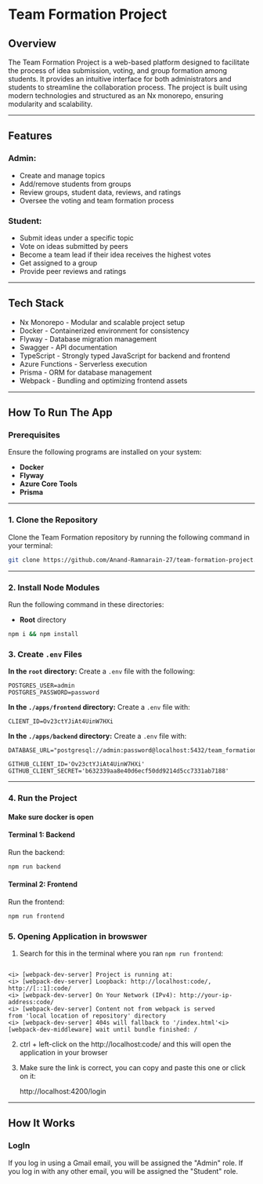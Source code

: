 # Team Formation Project

## Overview

The Team Formation Project is a web-based platform designed to facilitate the process of idea submission, voting, and group formation among students. It provides an intuitive interface for both administrators and students to streamline the collaboration process. The project is built using modern technologies and structured as an Nx monorepo, ensuring modularity and scalability.

---

## Features

### Admin:

- Create and manage topics
- Add/remove students from groups
- Review groups, student data, reviews, and ratings
- Oversee the voting and team formation process

### Student:

- Submit ideas under a specific topic
- Vote on ideas submitted by peers
- Become a team lead if their idea receives the highest votes
- Get assigned to a group
- Provide peer reviews and ratings

---

## Tech Stack

- Nx Monorepo - Modular and scalable project setup
- Docker - Containerized environment for consistency
- Flyway - Database migration management
- Swagger - API documentation
- TypeScript - Strongly typed JavaScript for backend and frontend
- Azure Functions - Serverless execution
- Prisma - ORM for database management
- Webpack - Bundling and optimizing frontend assets

---

## How To Run The App

### Prerequisites

Ensure the following programs are installed on your system:

- **Docker**
- **Flyway**
- **Azure Core Tools**
- **Prisma**

---
### 1. Clone the Repository

Clone the Team Formation repository by running the following command in your terminal:

```bash
git clone https://github.com/Anand-Ramnarain-27/team-formation-project.git
```

---

### 2. Install Node Modules

Run the following command in these directories:

- **Root** directory

```bash
npm i && npm install
```

### 3. Create `.env` Files

**In the `root` directory:**
Create a `.env` file with the following:
```env
POSTGRES_USER=admin
POSTGRES_PASSWORD=password
```

**In the `./apps/frontend` directory:**
Create a `.env` file with:

```env
CLIENT_ID=Ov23ctYJiAt4UinW7HXi
```

**In the `./apps/backend` directory:**
Create a `.env` file with:

```env
DATABASE_URL="postgresql://admin:password@localhost:5432/team_formation"

GITHUB_CLIENT_ID='Ov23ctYJiAt4UinW7HXi'
GITHUB_CLIENT_SECRET='b632339aa8e40d6ecf50dd9214d5cc7331ab7188'
```

---

### 4. Run the Project

#### Make sure docker is open

#### Terminal 1: Backend

Run the backend:

   ```bash
   npm run backend
   ```
#### Terminal 2: Frontend

Run the frontend:

```bash
npm run frontend
```

### 5. Opening Application in browswer
1. Search for this in the terminal where you ran `npm run frontend`:
```

<i> [webpack-dev-server] Project is running at:
<i> [webpack-dev-server] Loopback: http://localhost:code/, http://[::1]:code/
<i> [webpack-dev-server] On Your Network (IPv4): http://your-ip-address:code/
<i> [webpack-dev-server] Content not from webpack is served 
from 'local location of repository' directory
<i> [webpack-dev-server] 404s will fallback to '/index.html'<i> [webpack-dev-middleware] wait until bundle finished: /
```
2. ctrl + left-click on the http://localhost:code/ and this will open the application in your browser
3. Make sure the link is correct, you can copy and paste this one or click on it:

   http://localhost:4200/login
---

## How It Works

### LogIn

If you log in using a Gmail email, you will be assigned the "Admin" role. If you log in with any other email, you will be assigned the "Student" role.
